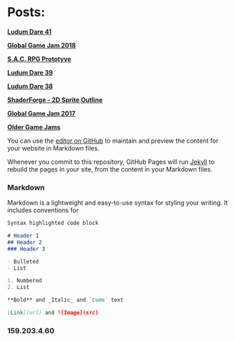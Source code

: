 # Posts:

[**Ludum Dare 41**](ld41.html)

[**Global Game Jam 2018**](ggj2018.html)

[**S.A.C. RPG Prototyve**](sacrpg.html)

[**Ludum Dare 39**](ld39.html)

[**Ludum Dare 38**](ld38.html)

[**ShaderForge - 2D Sprite Outline**](spriteoutline.html)

[**Global Game Jam 2017**](ggj2017.html)

[**Older Game Jams**](oldjams.html)

You can use the [editor on GitHub](https://github.com/freedomdown/ryanisa.ninja/edit/master/README.md) to maintain and preview the content for your website in Markdown files.

Whenever you commit to this repository, GitHub Pages will run [Jekyll](https://jekyllrb.com/) to rebuild the pages in your site, from the content in your Markdown files.

### Markdown

Markdown is a lightweight and easy-to-use syntax for styling your writing. It includes conventions for

```markdown
Syntax highlighted code block

# Header 1
## Header 2
### Header 3

- Bulleted
- List

1. Numbered
2. List

**Bold** and _Italic_ and `Code` text

[Link](url) and ![Image](src)
```

### 159.203.4.60
